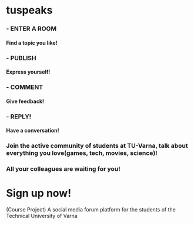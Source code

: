 # tuspeaks

### - ENTER A ROOM

#### Find a topic you like!

### - PUBLISH

#### Express yourself!

### - COMMENT

#### Give feedback!

### - REPLY!

#### Have a conversation!

###

### Join the active community of students at TU-Varna, talk about everything you love(games, tech, movies, science)!

### All your colleagues are waiting for you!

# Sign up now!

 (Course Project) A social media forum platform for the students of the Technical University of Varna
